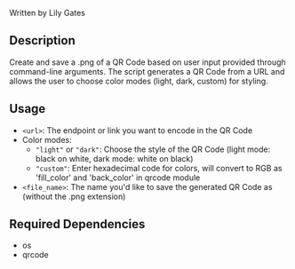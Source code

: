Written by Lily Gates  

## Description
Create and save a .png of a QR Code based on user input provided through command-line arguments. The script generates a QR Code from a URL and allows the user to choose color modes (light, dark, custom) for styling.


## Usage
* `<url>`: The endpoint or link you want to encode in the QR Code
* Color modes:
    * `"light"` or `"dark"`: Choose the style of the QR Code (light mode: black on white, dark mode: white on black)
    * `"custom"`: Enter hexadecimal code for colors, will convert to RGB as 'fill_color' and 'back_color' in qrcode module
* `<file_name>`: The name you'd like to save the generated QR Code as (without the .png extension)

## Required Dependencies
* os
* qrcode

